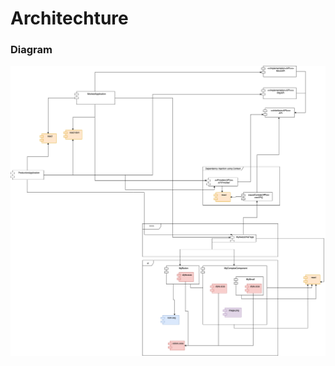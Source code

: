 # Architechture

### Diagram

![architechture](https://raw.githubusercontent.com/jaune/frontend/main/architechture.png)
